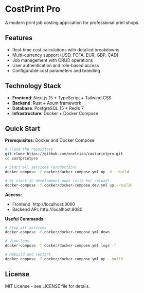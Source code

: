 # CostPrint Pro

A modern print job costing application for professional print shops.

## Features

- Real-time cost calculations with detailed breakdowns
- Multi-currency support (USD, FCFA, EUR, GBP, CAD)
- Job management with CRUD operations
- User authentication and role-based access
- Configurable cost parameters and branding

## Technology Stack

- **Frontend**: Next.js 15 + TypeScript + Tailwind CSS
- **Backend**: Rust + Axum framework
- **Database**: PostgreSQL 15 + Redis 7
- **Infrastructure**: Docker + Docker Compose

## Quick Start

**Prerequisites:** Docker and Docker Compose

```bash
# Clone the repository
git clone https://github.com/onelrian/costprintpro.git
cd costprintpro

# Start all services (production)
docker-compose -f docker/docker-compose.yml up -d --build

# Or start in development mode (with hot reload)
docker-compose -f docker/docker-compose.dev.yml up --build
```

**Access:**
- Frontend: http://localhost:3000
- Backend API: http://localhost:8080

**Useful Commands:**
```bash
# Stop all services
docker-compose -f docker/docker-compose.yml down

# View logs
docker-compose -f docker/docker-compose.yml logs -f

# Rebuild and restart
docker-compose -f docker/docker-compose.yml up --build
```

## License

MIT License - see LICENSE file for details.

